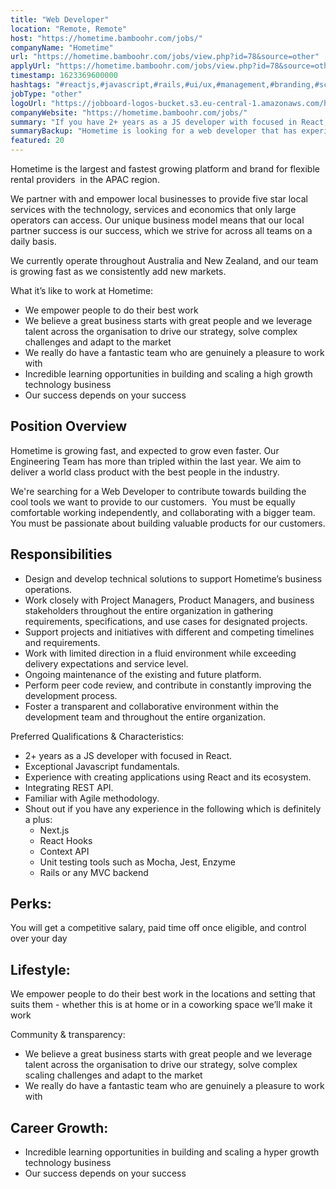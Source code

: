 ```yaml
---
title: "Web Developer"
location: "Remote, Remote"
host: "https://hometime.bamboohr.com/jobs/"
companyName: "Hometime"
url: "https://hometime.bamboohr.com/jobs/view.php?id=78&source=other"
applyUrl: "https://hometime.bamboohr.com/jobs/view.php?id=78&source=other"
timestamp: 1623369600000
hashtags: "#reactjs,#javascript,#rails,#ui/ux,#management,#branding,#scrum,#rest"
jobType: "other"
logoUrl: "https://jobboard-logos-bucket.s3.eu-central-1.amazonaws.com/hometime"
companyWebsite: "https://hometime.bamboohr.com/jobs/"
summary: "If you have 2+ years as a JS developer with focused in React, consider applying to Hometime's job post for a new web developer."
summaryBackup: "Hometime is looking for a web developer that has experience in: #reactjs, #marketing, #operations."
featured: 20
---
```


Hometime is the largest and fastest growing platform and brand for flexible rental providers  in the APAC region. 

We partner with and empower local businesses to provide five star local services with the technology, services and economics that only large operators can access. Our unique business model means that our local partner success is our success, which we strive for across all teams on a daily basis.

We currently operate throughout Australia and New Zealand, and our team is growing fast as we consistently add new markets. 

What it’s like to work at Hometime:

*   We empower people to do their best work
*   We believe a great business starts with great people and we leverage talent across the organisation to drive our strategy, solve complex challenges and adapt to the market
*   We really do have a fantastic team who are genuinely a pleasure to work with
*   Incredible learning opportunities in building and scaling a high growth technology business
*   Our success depends on your success

## Position Overview

Hometime is growing fast, and expected to grow even faster. Our Engineering Team has more than tripled within the last year. We aim to deliver a world class product with the best people in the industry.

We're searching for a Web Developer to contribute towards building the cool tools we want to provide to our customers.  You must be equally comfortable working independently, and collaborating with a bigger team. You must be passionate about building valuable products for our customers.

## Responsibilities

*   Design and develop technical solutions to support Hometime’s business operations.
*   Work closely with Project Managers, Product Managers, and business stakeholders throughout the entire organization in gathering requirements, specifications, and use cases for designated projects.
*   Support projects and initiatives with different and competing timelines and requirements.
*   Work with limited direction in a fluid environment while exceeding delivery expectations and service level.
*   Ongoing maintenance of the existing and future platform.
*   Perform peer code review, and contribute in constantly improving the development process.
*   Foster a transparent and collaborative environment within the development team and throughout the entire organization.

Preferred Qualifications & Characteristics:

*   2+ years as a JS developer with focused in React.
*   Exceptional Javascript fundamentals.
*   Experience with creating applications using React and its ecosystem.
*   Integrating REST API.
*   Familiar with Agile methodology.
*   Shout out if you have any experience in the following which is definitely a plus:
    *   Next.js
    *   React Hooks
    *   Context API
    *   Unit testing tools such as Mocha, Jest, Enzyme
    *   Rails or any MVC backend

## Perks: 

You will get a competitive salary, paid time off once eligible, and control over your day

## Lifestyle: 

We empower people to do their best work in the locations and setting that suits them - whether this is at home or in a coworking space we’ll make it work

Community & transparency: 

*   We believe a great business starts with great people and we leverage talent across the organisation to drive our strategy, solve complex scaling challenges and adapt to the market
*   We really do have a fantastic team who are genuinely a pleasure to work with

## Career Growth:

*   Incredible learning opportunities in building and scaling a hyper growth technology business
*   Our success depends on your success
